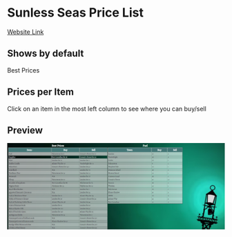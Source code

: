 # Sunless Seas Price List

[Website Link](https://cyansprite.github.io/sunless/)

## Shows by default

Best Prices

## Prices per Item

Click on an item in the most left column to see where you can buy/sell

## Preview

![Best prices image](bestprices.png)
